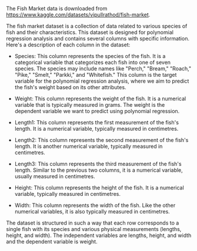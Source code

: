 The Fish Market data is downloaded from https://www.kaggle.com/datasets/vipullrathod/fish-market. 

The fish market dataset is a collection of data related to various species of fish and their characteristics. This dataset is designed for polynomial regression analysis and contains several columns with specific information. Here's a description of each column in the dataset:

- Species: This column represents the species of the fish. It is a categorical variable that categorizes each fish into one of seven species. The species may include names like "Perch," "Bream," "Roach," "Pike," "Smelt," "Parkki," and "Whitefish." This column is the target variable for the polynomial regression analysis, where we aim to predict the fish's weight based on its other attributes.

- Weight: This column represents the weight of the fish. It is a numerical variable that is typically measured in grams. The weight is the dependent variable we want to predict using polynomial regression.

- Length1: This column represents the first measurement of the fish's length. It is a numerical variable, typically measured in centimetres.

- Length2: This column represents the second measurement of the fish's length. It is another numerical variable, typically measured in centimetres.

- Length3: This column represents the third measurement of the fish's length. Similar to the previous two columns, it is a numerical variable, usually measured in centimetres.

- Height: This column represents the height of the fish. It is a numerical variable, typically measured in centimetres.

- Width: This column represents the width of the fish. Like the other numerical variables, it is also typically measured in centimetres.

The dataset is structured in such a way that each row corresponds to a single fish with its species and various physical measurements (lengths, height, and width). The independent variables are lengths, height, and width and the dependent variable is weight.